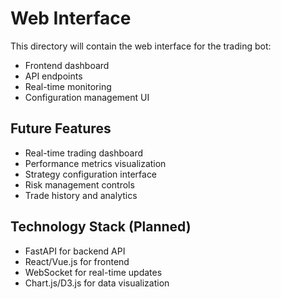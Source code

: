 # Web Interface

This directory will contain the web interface for the trading bot:

- Frontend dashboard
- API endpoints
- Real-time monitoring
- Configuration management UI

## Future Features

- Real-time trading dashboard
- Performance metrics visualization
- Strategy configuration interface
- Risk management controls
- Trade history and analytics

## Technology Stack (Planned)

- FastAPI for backend API
- React/Vue.js for frontend
- WebSocket for real-time updates
- Chart.js/D3.js for data visualization
